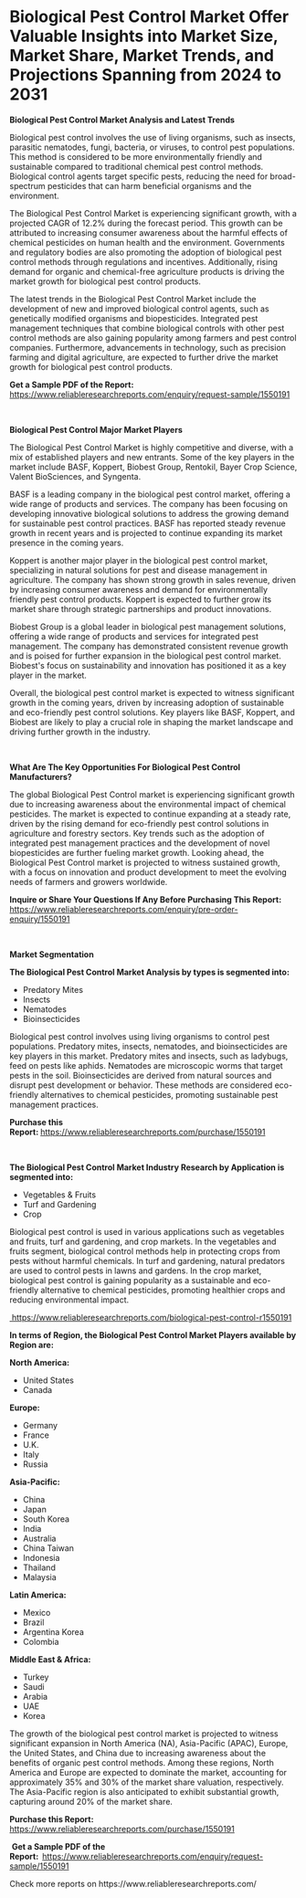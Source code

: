 <p><h1>Biological Pest Control Market Offer Valuable Insights into Market Size, Market Share, Market Trends, and Projections Spanning from 2024 to 2031</h1></p><p><strong>Biological Pest Control Market Analysis and Latest Trends</strong></p>
<p><p>Biological pest control involves the use of living organisms, such as insects, parasitic nematodes, fungi, bacteria, or viruses, to control pest populations. This method is considered to be more environmentally friendly and sustainable compared to traditional chemical pest control methods. Biological control agents target specific pests, reducing the need for broad-spectrum pesticides that can harm beneficial organisms and the environment.</p><p>The Biological Pest Control Market is experiencing significant growth, with a projected CAGR of 12.2% during the forecast period. This growth can be attributed to increasing consumer awareness about the harmful effects of chemical pesticides on human health and the environment. Governments and regulatory bodies are also promoting the adoption of biological pest control methods through regulations and incentives. Additionally, rising demand for organic and chemical-free agriculture products is driving the market growth for biological pest control products.</p><p>The latest trends in the Biological Pest Control Market include the development of new and improved biological control agents, such as genetically modified organisms and biopesticides. Integrated pest management techniques that combine biological controls with other pest control methods are also gaining popularity among farmers and pest control companies. Furthermore, advancements in technology, such as precision farming and digital agriculture, are expected to further drive the market growth for biological pest control products.</p></p>
<p><strong>Get a Sample PDF of the Report:&nbsp;</strong> <a href="https://www.reliableresearchreports.com/enquiry/request-sample/1550191">https://www.reliableresearchreports.com/enquiry/request-sample/1550191</a></p>
<p>&nbsp;</p>
<p><strong>Biological Pest Control Major Market Players</strong></p>
<p><p>The Biological Pest Control Market is highly competitive and diverse, with a mix of established players and new entrants. Some of the key players in the market include BASF, Koppert, Biobest Group, Rentokil, Bayer Crop Science, Valent BioSciences, and Syngenta.</p><p>BASF is a leading company in the biological pest control market, offering a wide range of products and services. The company has been focusing on developing innovative biological solutions to address the growing demand for sustainable pest control practices. BASF has reported steady revenue growth in recent years and is projected to continue expanding its market presence in the coming years.</p><p>Koppert is another major player in the biological pest control market, specializing in natural solutions for pest and disease management in agriculture. The company has shown strong growth in sales revenue, driven by increasing consumer awareness and demand for environmentally friendly pest control products. Koppert is expected to further grow its market share through strategic partnerships and product innovations.</p><p>Biobest Group is a global leader in biological pest management solutions, offering a wide range of products and services for integrated pest management. The company has demonstrated consistent revenue growth and is poised for further expansion in the biological pest control market. Biobest's focus on sustainability and innovation has positioned it as a key player in the market.</p><p>Overall, the biological pest control market is expected to witness significant growth in the coming years, driven by increasing adoption of sustainable and eco-friendly pest control solutions. Key players like BASF, Koppert, and Biobest are likely to play a crucial role in shaping the market landscape and driving further growth in the industry.</p></p>
<p>&nbsp;</p>
<p><strong>What Are The Key Opportunities For Biological Pest Control Manufacturers?</strong></p>
<p><p>The global Biological Pest Control market is experiencing significant growth due to increasing awareness about the environmental impact of chemical pesticides. The market is expected to continue expanding at a steady rate, driven by the rising demand for eco-friendly pest control solutions in agriculture and forestry sectors. Key trends such as the adoption of integrated pest management practices and the development of novel biopesticides are further fueling market growth. Looking ahead, the Biological Pest Control market is projected to witness sustained growth, with a focus on innovation and product development to meet the evolving needs of farmers and growers worldwide.</p></p>
<p><strong>Inquire or Share Your Questions If Any Before Purchasing This Report:</strong> <a href="https://www.reliableresearchreports.com/enquiry/pre-order-enquiry/1550191">https://www.reliableresearchreports.com/enquiry/pre-order-enquiry/1550191</a></p>
<p>&nbsp;</p>
<p><strong>Market Segmentation</strong></p>
<p><strong>The Biological Pest Control Market Analysis by types is segmented into:</strong></p>
<p><ul><li>Predatory Mites</li><li>Insects</li><li>Nematodes</li><li>Bioinsecticides</li></ul></p>
<p><p>Biological pest control involves using living organisms to control pest populations. Predatory mites, insects, nematodes, and bioinsecticides are key players in this market. Predatory mites and insects, such as ladybugs, feed on pests like aphids. Nematodes are microscopic worms that target pests in the soil. Bioinsecticides are derived from natural sources and disrupt pest development or behavior. These methods are considered eco-friendly alternatives to chemical pesticides, promoting sustainable pest management practices.</p></p>
<p><strong>Purchase this Report:&nbsp;</strong><a href="https://www.reliableresearchreports.com/purchase/1550191">https://www.reliableresearchreports.com/purchase/1550191</a></p>
<p>&nbsp;</p>
<p><strong>The Biological Pest Control Market Industry Research by Application is segmented into:</strong></p>
<p><ul><li>Vegetables & Fruits</li><li>Turf and Gardening</li><li>Crop</li></ul></p>
<p><p>Biological pest control is used in various applications such as vegetables and fruits, turf and gardening, and crop markets. In the vegetables and fruits segment, biological control methods help in protecting crops from pests without harmful chemicals. In turf and gardening, natural predators are used to control pests in lawns and gardens. In the crop market, biological pest control is gaining popularity as a sustainable and eco-friendly alternative to chemical pesticides, promoting healthier crops and reducing environmental impact.</p></p>
<p><a href="https://www.reliableresearchreports.com/biological-pest-control-r1550191">&nbsp;https://www.reliableresearchreports.com/biological-pest-control-r1550191</a></p>
<p><strong>In terms of Region, the Biological Pest Control Market Players available by Region are:</strong></p>
<p>
    <p> <strong> North America: </strong>
        <ul>
            <li>United States</li>
            <li>Canada</li>
        </ul>
        </p> 
    <p> <strong> Europe: </strong>
        <ul>
            <li>Germany</li>
            <li>France</li>
            <li>U.K.</li>
            <li>Italy</li>
            <li>Russia</li>
        </ul>
        </p> 
    <p> <strong> Asia-Pacific: </strong>
        <ul>
            <li>China</li>
            <li>Japan</li>
            <li>South Korea</li>
            <li>India</li>
            <li>Australia</li>
            <li>China Taiwan</li>
            <li>Indonesia</li>
            <li>Thailand</li>
            <li>Malaysia</li>
        </ul>
        </p> 
    <p> <strong> Latin America: </strong>
        <ul>
            <li>Mexico</li>
            <li>Brazil</li>
            <li>Argentina Korea</li>
            <li>Colombia</li>
        </ul>
        </p> 
    <p> <strong> Middle East & Africa: </strong>
        <ul>
            <li>Turkey</li>
            <li>Saudi</li>
            <li>Arabia</li>
            <li>UAE</li>
            <li>Korea</li>
        </ul>
    </p>
    </p>
<p><p>The growth of the biological pest control market is projected to witness significant expansion in North America (NA), Asia-Pacific (APAC), Europe, the United States, and China due to increasing awareness about the benefits of organic pest control methods. Among these regions, North America and Europe are expected to dominate the market, accounting for approximately 35% and 30% of the market share valuation, respectively. The Asia-Pacific region is also anticipated to exhibit substantial growth, capturing around 20% of the market share.</p></p>
<p><strong>Purchase this Report: </strong><a href="https://www.reliableresearchreports.com/purchase/1550191">https://www.reliableresearchreports.com/purchase/1550191</a></p>
<p>&nbsp;<strong>Get a Sample PDF of the Report:&nbsp;&nbsp;</strong><a href="https://www.reliableresearchreports.com/enquiry/request-sample/1550191">https://www.reliableresearchreports.com/enquiry/request-sample/1550191</a></p>
<p><strong></strong></p>
<p>Check more reports on https://www.reliableresearchreports.com/</p>